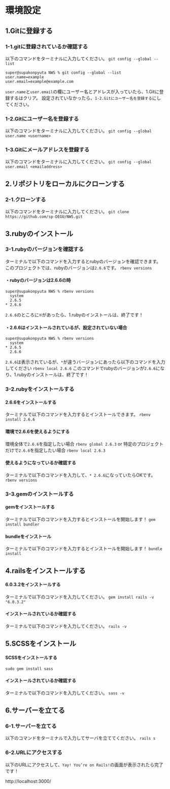 # 環境設定
## 1.Gitに登録する
### 1-1.gitに登録されているか確認する
以下のコマンドをターミナルに入力してください。
`git config --global --list`

```commandLine
super@supakonpyuta NWS % git config --global --list
user.name=example
user.email=example@example.com
```
`user.name`と`user.email`の欄にユーザー名とアドレスが入っていたら、1.Gitに登録するはクリア。
設定されていなかったら、`1-2.Gitにユーザー名を登録する`にしてください。

### 1-2.Gitにユーザー名を登録する
以下のコマンドをターミナルに入力してください。
`git config --global user.name <username>`

### 1-3.Gitにメールアドレスを登録する
以下のコマンドをターミナルに入力してください。
`git config --global user.email <emailaddress>`

## 2.リポジトリをローカルにクローンする
### 2-1.クローンする
以下のコマンドをターミナルに入力してください。
`git clone https://github.com/sp-DEGU/NWS.git`

## 3.rubyのインストール
### 3-1.rubyのバージョンを確認する
ターミナルで以下のコマンドを入力するとrubyのバージョンを確認できます。
このプロジェクトでは、rubyのバージョンは`2.6.6`です。
`rbenv versions`

#### ・rubyのバージョンは2.6.6の時
```commandLine
super@supakonpyuta NWS % rbenv versions
  system
  2.6.5
* 2.6.6
```
`2.6.6`のところに`※`があったら、1.rubyのインストールは、終了です！

#### ・2.6.6はインストールされているが、設定されていない場合
```commandLine
super@supakonpyuta NWS % rbenv versions
  system
* 2.6.5
  2.6.6
```
`2.6.6`は表示されているが、`*`が違うバージョンにあったら以下のコマンドを入力してください
`rbenv local 2.6.6`
このコマンドでrubyのバージョンが`2.6.6`になり、1.rubyのインストールは、終了です！

### 3-2.rubyをインストールする
#### 2.6.6をインストールする
ターミナルで以下のコマンドを入力するとインストールできます。
`rbenv install 2.6.6`

#### 環境で2.6.6を使えるようにする
環境全体で`2.6.6`を指定したい場合
`rbenv global 2.6.3`
or
特定のプロジェクトだけで`2.6.6`を指定したい場合
`rbenv local 2.6.3`

#### 使えるようになっているか確認する
ターミナルで以下のコマンドを入力して、`* 2.6.6`になっていたらOKです。
`rbenv versions`

### 3-3.gemのインストールする
#### gemをインストールする
ターミナルで以下のコマンドを入力するとインストールを開始します！
`gem install bundler`

#### bundleをインストール
ターミナルで以下のコマンドを入力するとインストールを開始します！
`bundle install`

## 4.railsをインストールする
#### 6.0.3.2をインストールする
ターミナルで以下のコマンドを入力してください。
`gem install rails -v "6.0.3.2"`

#### インストールされているか確認する
ターミナルで以下のコマンドを入力してください。
`rails -v`

## 5.SCSSをインストール
#### SCSSをインストールする
`sudo gem install sass`

#### インストールされているか確認する
ターミナルで以下のコマンドを入力してください。
`sass -v`


## 6.サーバーを立てる
### 6-1.サーバーを立てる
以下のコマンドをターミナルで入力してサーバを立ててください。
`rails s`
### 6-2.URLにアクセスする
以下のURLにアクセスして、`Yay! You’re on Rails!`の画面が表示されたら完了です！

http://localhost:3000/